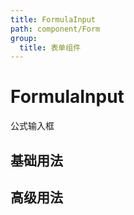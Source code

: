 ```yaml
---
title: FormulaInput
path: component/Form
group:
  title: 表单组件
---
```


# FormulaInput

公式输入框

## 基础用法

<code src="./demo/Basic.tsx"></code>

## 高级用法

<code src="./demo/Advanced.tsx"></code>
